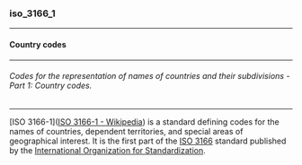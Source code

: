 ### iso_3166_1



------
#### Country codes



------
###### Codes for the representation of names of countries and their subdivisions - Part 1: Country codes.



------
[ISO 3166-1]([ISO 3166-1 - Wikipedia](https://en.wikipedia.org/wiki/ISO_3166-1)) is a standard defining codes for the names of countries, dependent territories, and special areas of geographical interest. It is the first part of the [ISO 3166](https://en.wikipedia.org/wiki/ISO_3166 "ISO 3166") standard published by the [International Organization for Standardization](https://en.wikipedia.org/wiki/International_Organization_for_Standardization "International Organization for Standardization").